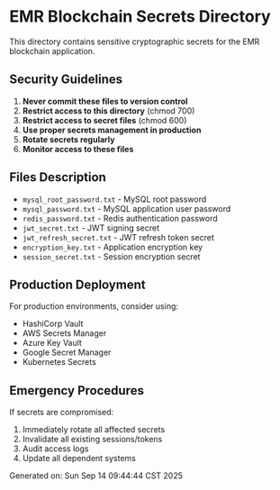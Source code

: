 # EMR Blockchain Secrets Directory

This directory contains sensitive cryptographic secrets for the EMR blockchain application.

## Security Guidelines

1. **Never commit these files to version control**
2. **Restrict access to this directory** (chmod 700)
3. **Restrict access to secret files** (chmod 600)
4. **Use proper secrets management in production**
5. **Rotate secrets regularly**
6. **Monitor access to these files**

## Files Description

- `mysql_root_password.txt` - MySQL root password
- `mysql_password.txt` - MySQL application user password
- `redis_password.txt` - Redis authentication password
- `jwt_secret.txt` - JWT signing secret
- `jwt_refresh_secret.txt` - JWT refresh token secret
- `encryption_key.txt` - Application encryption key
- `session_secret.txt` - Session encryption secret

## Production Deployment

For production environments, consider using:
- HashiCorp Vault
- AWS Secrets Manager
- Azure Key Vault
- Google Secret Manager
- Kubernetes Secrets

## Emergency Procedures

If secrets are compromised:
1. Immediately rotate all affected secrets
2. Invalidate all existing sessions/tokens
3. Audit access logs
4. Update all dependent systems

Generated on: Sun Sep 14 09:44:44 CST 2025
